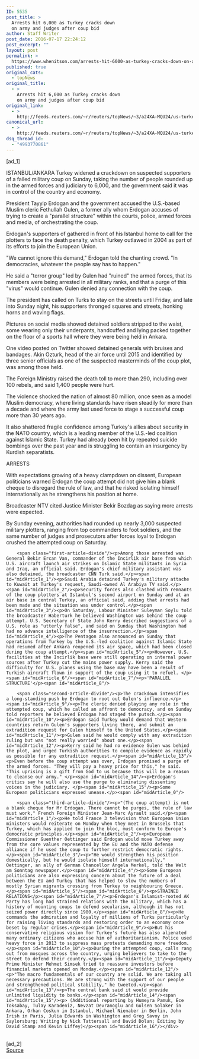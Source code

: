 ```yaml
---
ID: 5535
post_title: >
  Arrests hit 6,000 as Turkey cracks down
  on army and judges after coup bid
author: Staff Writer
post_date: 2016-07-17 22:24:12
post_excerpt: ""
layout: post
permalink: >
  https://www.whenitson.com/arrests-hit-6000-as-turkey-cracks-down-on-army-and-judges-after-coup-bid/
published: true
original_cats:
  - topNews
original_title:
  - >
    Arrests hit 6,000 as Turkey cracks down
    on army and judges after coup bid
original_link:
  - >
    http://feeds.reuters.com/~r/reuters/topNews/~3/a24XA-MQU24/us-turkey-security-idUSKCN0ZX07S
canonical_url:
  - >
    http://feeds.reuters.com/~r/reuters/topNews/~3/a24XA-MQU24/us-turkey-security-idUSKCN0ZX07S
dsq_thread_id:
  - "4993770861"
---
```

 [ad_1]
<br><div id="articleText">
<span id="midArticle_start"/>

<span id="midArticle_0"/><span class="focusParagraph" readability="7"><p><span class="articleLocation">ISTANBUL/ANKARA</span> Turkey widened a crackdown on suspected supporters of a failed military coup on Sunday, taking the number of people rounded up in the armed forces and judiciary to 6,000, and the government said it was in control of the country and economy.</p></span><span id="midArticle_1"/><p>President Tayyip Erdogan and the government accused the U.S.-based Muslim cleric Fethullah Gulen, a former ally whom Erdogan accuses of trying to create a "parallel structure" within the courts, police, armed forces and media, of orchestrating the coup.</p><span id="midArticle_2"/><p>Erdogan's supporters of gathered in front of his Istanbul home to call for the plotters to face the death penalty, which Turkey outlawed in 2004 as part of its efforts to join the European Union.</p><span id="midArticle_3"/><p>"We cannot ignore this demand," Erdogan told the chanting crowd. "In democracies, whatever the people say has to happen."</p><span id="midArticle_4"/><p>He said a "terror group" led by Gulen had "ruined" the armed forces, that its members were being arrested in all military ranks, and that a purge of this "virus" would continue. Gulen denied any connection with the coup.</p><span id="midArticle_5"/><p>The president has called on Turks to stay on the streets until Friday, and late into Sunday night, his supporters thronged squares and streets, honking horns and waving flags. </p><span id="midArticle_6"/><p>Pictures on social media showed detained soldiers stripped to the waist, some wearing only their underpants, handcuffed and lying packed together on the floor of a sports hall where they were being held in Ankara.</p><span id="midArticle_7"/><p>One video posted on Twitter showed detained generals with bruises and bandages. Akin Ozturk, head of the air force until 2015 and identified by three senior officials as one of the suspected masterminds of the coup plot, was among those held.</p><span id="midArticle_8"/><p>The Foreign Ministry raised the death toll to more than 290, including over 100 rebels, and said 1,400 people were hurt.</p><span id="midArticle_9"/><p>The violence shocked the nation of almost 80 million, once seen as a model Muslim democracy, where living standards have risen steadily for more than a decade and where the army last used force to stage a successful coup more than 30 years ago. </p><span id="midArticle_10"/><p>It also shattered fragile confidence among Turkey's allies about security in the NATO country, which is a leading member of the U.S.-led coalition against Islamic State. Turkey had already been hit by repeated suicide bombings over the past year and is struggling to contain an insurgency by Kurdish separatists.</p><span id="midArticle_11"/><span id="midArticle_12"/><p>ARRESTS</p><span id="midArticle_13"/><p>With expectations growing of a heavy clampdown on dissent, European politicians warned Erdogan the coup attempt did not give him a blank cheque to disregard the rule of law, and that he risked isolating himself internationally as he strengthens his position at home.</p><span id="midArticle_14"/><p>Broadcaster NTV cited Justice Minister Bekir Bozdag as saying more arrests were expected. </p><span id="midArticle_15"/><p>By Sunday evening, authorities had rounded up nearly 3,000 suspected military plotters, ranging from top commanders to foot soldiers, and the same number of judges and prosecutors after forces loyal to Erdogan crushed the attempted coup on Saturday.</p><span id="midArticle_0"/>
        
        <span class="first-article-divide"/><p>Among those arrested was General Bekir Ercan Van, commander of the Incirlik air base from which U.S. aircraft launch air strikes on Islamic State militants in Syria and Iraq, an official said. Erdogan's chief military assistant was also detained, the broadcaster CNN Turk said.</p><span id="midArticle_1"/><p>Saudi Arabia detained Turkey's military attache to Kuwait at Turkey's request, Saudi-owned Al Arabiya TV said.</p><span id="midArticle_2"/><p>Security forces also clashed with remnants of the coup plotters at Istanbul's second airport on Sunday and at an air base in central Turkey, an official said, adding that arrests had been made and the situation was under control.</p><span id="midArticle_3"/><p>On Saturday, Labour Minister Suleyman Soylu told the broadcaster Haberturk he believed Washington was behind the coup attempt. U.S. Secretary of State John Kerry described suggestions of a U.S. role as "utterly false", and said on Sunday that Washington had had no advance intelligence of the insurrection.</p><span id="midArticle_4"/><p>The Pentagon also announced on Sunday that operations from Turkey by the U.S.-led coalition against Islamic State had resumed after Ankara reopened its air space, which had been closed during the coup attempt.</p><span id="midArticle_5"/><p>However, U.S. facilities at the Incirlik base were still operating on internal power sources after Turkey cut the mains power supply. Kerry said the difficulty for U.S. planes using the base may have been a result of Turkish aircraft flown in support of the coup using it to refuel. </p><span id="midArticle_6"/><span id="midArticle_7"/><p>'PARALLEL STRUCTURE'</p><span id="midArticle_8"/>
        
        <span class="second-article-divide"/><p>The crackdown intensifies a long-standing push by Erdogan to root out Gulen's influence.</p><span id="midArticle_9"/><p>The cleric denied playing any role in the attempted coup, which he called an affront to democracy, and on Sunday told reporters he believed Erdogan had staged the putsch.</p><span id="midArticle_10"/><p>Erdogan said Turkey would demand that Western countries return Gulen's supporters living there, and submit an extradition request for Gulen himself to the United States.</p><span id="midArticle_11"/><p>Gulen said he would comply with any extradition ruling but was "not really worried" about one.</p><span id="midArticle_12"/><p>Kerry said he had no evidence Gulen was behind the plot, and urged Turkish authorities to compile evidence as rapidly as possible for any extradition request.</p><span id="midArticle_13"/><p>Even before the coup attempt was over, Erdogan promised a purge of the armed forces. "They will pay a heavy price for this," he said. "This uprising is a gift from God to us because this will be a reason to cleanse our army." </p><span id="midArticle_14"/><p>Erdogan's critics say he will also use the purge to eliminating dissenting voices in the judiciary. </p><span id="midArticle_15"/><p>Some European politicians expressed unease.</p><span id="midArticle_0"/>
        
        <span class="third-article-divide"/><p>"(The coup attempt) is not a blank cheque for Mr Erdogan. There cannot be purges, the rule of law must work," French Foreign Minister Jean-Marc Ayrault said.</p><span id="midArticle_1"/><p>He told France 3 television that European Union ministers would reiterate on Monday when they meet in Brussels that Turkey, which has applied to join the bloc, must conform to Europe's democratic principles.</p><span id="midArticle_2"/><p>European Commissioner Guenther Oettinger said Erdogan would move Turkey away from the core values represented by the EU and the NATO defense alliance if he used the coup to further restrict democratic rights.</p><span id="midArticle_3"/><p>"He would strengthen his position domestically, but he would isolate himself internationally," Oettinger, an ally of German Chancellor Angela Merkel, told the Welt am Sonntag newspaper.</p><span id="midArticle_4"/><p>Some European politicians are also expressing concern about the future of a deal between the EU and Turkey that has helped to slow the numbers of mostly Syrian migrants crossing from Turkey to neighbouring Greece.</p><span id="midArticle_5"/><span id="midArticle_6"/><p>STRAINED RELATIONS</p><span id="midArticle_7"/><p>Erdogan's Islamist-rooted AK Party has long had strained relations with the military, which has a history of mounting coups to defend secularism, although it has not seized power directly since 1980.</p><span id="midArticle_8"/><p>He commands the admiration and loyalty of millions of Turks particularly for raising living standards and restoring order to an economy once beset by regular crises.</p><span id="midArticle_9"/><p>But his conservative religious vision for Turkey's future has also alienated many ordinary citizens who accuse him of authoritarianism. Police used heavy force in 2013 to suppress mass protests demanding more freedom.</p><span id="midArticle_10"/><p>During the attempted coup, calls rang out from mosques across the country, urging believers to take to the street to defend their country.</p><span id="midArticle_11"/><p>Deputy Prime Minister Mehmet Simsek tried to reassure investors before financial markets opened on Monday.</p><span id="midArticle_12"/><p>"The macro fundamentals of our country are solid. We are taking all necessary precautions. We are strong with the support of our people and strengthened political stability," he tweeted.</p><span id="midArticle_13"/><p>The central bank said it would provide unlimited liquidity to banks.</p><span id="midArticle_14"/><span id="midArticle_15"/><p> (Additional reporting by Humeyra Pamuk, Ece Toksabay, Tulay Karadeniz, Nevzat Devranoglu and Gulsen Solaker in Ankara, Orhan Coskun in Istanbul, Michael Nienaber in Berlin, John Irish in Paris, Julia Edwards in Washington and Greg Savoy in Saylorsburg; Writing by Nick Tattersall and David Dolan; Editing by David Stamp and Kevin Liffey)</p><span id="midArticle_16"/></div>
<br>[ad_2]
<br><a href="http://feeds.reuters.com/~r/reuters/topNews/~3/a24XA-MQU24/us-turkey-security-idUSKCN0ZX07S">Source </a>